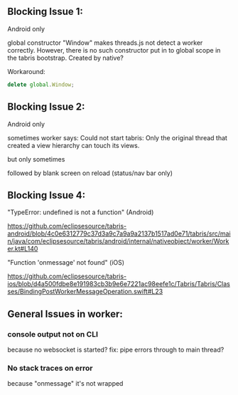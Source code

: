 ## Blocking Issue 1:

Android only

global constructor "Window" makes threads.js not detect a worker correctly. However, there is no such constructor put in to global scope in the tabris bootstrap. Created by native?

Workaround:

```ts
delete global.Window;
```

## Blocking Issue 2:

Android only

sometimes worker says:
Could not start tabris: Only the original thread that created a view hierarchy can touch its views.

but only sometimes

followed by blank screen on reload (status/nav bar only)

## Blocking Issue 4:

"TypeError: undefined is not a function" (Android)

https://github.com/eclipsesource/tabris-android/blob/4c0e6312779c37d3a9c7a9a9a2137b1517ad0e71/tabris/src/main/java/com/eclipsesource/tabris/android/internal/nativeobject/worker/Worker.kt#L140

"Function 'onmessage' not found" (iOS)

https://github.com/eclipsesource/tabris-ios/blob/d4a500fdbe8e191983cb3b9e6e7221ac98eefe1c/Tabris/Tabris/Classes/BindingPostWorkerMessageOperation.swift#L23

## General Issues in worker:

### console output not on CLI

because no websocket is started?
fix: pipe errors through to main thread?


### No stack traces on error

because "onmessage" it's not wrapped

